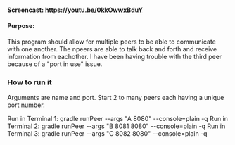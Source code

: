 #### Screencast: https://youtu.be/0kkOwwxBduY


#### Purpose:
This program should allow for multiple peers to be able to communicate with one another. The npeers are able to talk back and forth and receive information from eachother. I have been having trouble with the third peer because of a "port in use" issue.

### How to run it

Arguments are name and port. Start 2 to many peers each having a unique port number. 

Run in Terminal 1: gradle runPeer --args "A 8080" --console=plain -q
Run in Terminal 2: gradle runPeer --args "B 8081 8080" --console=plain -q
Run in Terminal 3: gradle runPeer --args "C 8082 8080" --console=plain -q
